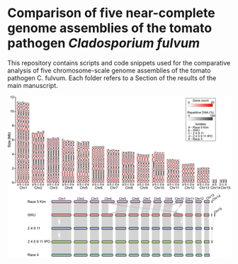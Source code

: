 # Comparison of five near-complete genome assemblies of the tomato pathogen *Cladosporium fulvum*

This repository contains scripts and code snippets used for the comparative analysis of five chromosome-scale genome assemblies of the tomato pathogen C. fulvum. Each folder refers to a Section of the results of the main manuscript.


![Fig](files/fig1.png)